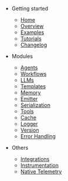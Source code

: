 - Getting started

  - [Home](/)
  - [Overview](overview.md)
  - [Examples](examples.md)
  - [Tutorials](tutorials.md)
  - [Changelog](CHANGELOG.md)

- Modules

  - [Agents](agents.md)
  - [Workflows](workflows.md)
  - [LLMs](llms.md)
  - [Templates](templates.md)
  - [Memory](memory.md)
  - [Emitter](emitter.md)
  - [Serialization](serialization.md)
  - [Tools](tools.md)
  - [Cache](cache.md)
  - [Logger](logger.md)
  - [Version](version.md)
  - [Error Handling](errors.md)

- Others

  - [Integrations](integrations.md)
  - [Instrumentation](instrumentation.md)
  - [Native Telemetry](native-telemetry.md)
